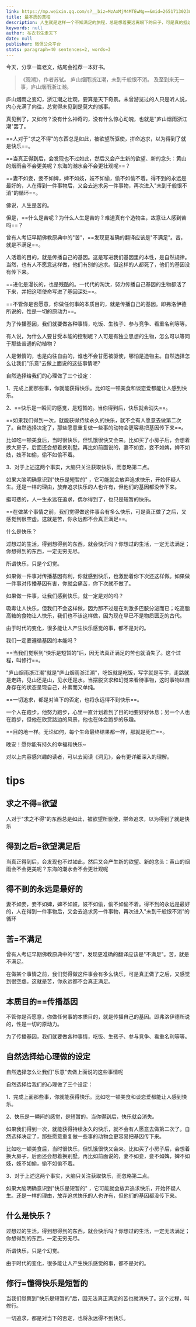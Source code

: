 ```yaml
---
link: https://mp.weixin.qq.com/s?__biz=MzAxMjM4MTEwNg==&mid=2651713023&idx=1&sn=89cda4e6a8f28c50dfbc95ac0a14b464&chksm=804bf322b73c7a34219f0132ff491b432f53b8fe1d2d81bdbfa30fc1700064176d1c6f55cafc&scene=178&cur_album_id=1848866423285022722#rd
title: 最本质的真相
description: 人生就是这样一个不知满足的旅程，总是想着要远离眼下的日子，可是真的抵达了远方，却发现也不过如此——村上春树
keywords: null
author: 布衣书生走天下
date: null
publisher: 微信公众平台
stats: paragraph=40 sentences=2, words=3
---
```


今天，分享一篇老文，结尾会推荐一本好书。

> 《观潮》，作者苏轼。
> 庐山烟雨浙江潮，未到千般恨不消。
> 及至到来无一事，庐山烟雨浙江潮。

庐山烟雨之变幻，浙江潮之壮观，要算是天下奇景。未曾游览过的人只是听人说，内心充满了向往，总觉得未见到是莫大的憾事。

真见到了，又如何？没有什么神奇的，没有什么惊心动魄，也就是"庐山烟雨浙江潮"罢了。

==人对于"求之不得"的东西总是如此，被欲望所驱使，拼命追求，以为得到了就是快乐==。

==当真正得到后，会发现也不过如此，然后又会产生新的欲望、新的念头：黄山的烟雨会不会更美呢？东海的潮水会不会更壮观呢==？

==妻不如妾，妾不如婢，婢不如妓，妓不如偷，偷不如偷不着。得不到的永远是最好的，人在得到一件事物后，又会去追求另一件事物，再次进入"未到千般恨不消"的循环==。

佛说，人生是苦的。

但是，==什么是苦呢？为什么人生是苦的？难道真有个造物主，故意让人感到苦吗==？

曾有人考证早期佛教原典中的"苦"，==发现更准确的翻译应该是"不满足"。苦，就是不满足==。

人活着的目的，就是传播自己的基因。这是写进我们基因里的本性，是自然规律。当然，也有人不愿意这样做，他们有别的追求。但这样的人都死了，他们的基因没有传下来。

==进化是漫长的，也是残酷的。一代代的淘汰，努力传播自己基因的生物都活了下来，并把这项使命写进了基因深处==。

==不管你是否愿意，你做任何事的本质目的，就是传播自己的基因。即弗洛伊德所说的，性是一切的原动力==。

为了传播基因，我们就要做各种事情，吃饭、生孩子、参与竞争、看重名利等等。

有人说，为什么人要甘受本能的控制呢？人可是有独立思想的生物，怎么可以等同于那些普通的动植物？

人是懒惰的，也是向往自由的，谁也不会甘愿被驱使，哪怕是造物主。自然选择怎么让我们"乐意"去做上面说的这些事情呢?

自然选择给我们的心理做了三个设定：

1、完成上面那些事，你就能获得快乐。比如吃一顿美食和谈恋爱都能让人感到快乐。

2、==快乐是一瞬间的感觉，是短暂的。当你得到后，快乐就会消失==。

==如果我们得到一次，就能获得持续永久的快乐，就不会有人愿意去做第二次了。自然选择决定了，那些愿意重复做一些事的动物会更容易把基因传下来==。

比如吃一顿美食后，当时很快乐，但饥饿很快又会来。比如买了小房子后，会想着换大房子，后面还会想着换别墅。再比如前面说的，妻不如妾，妾不如婢，婢不如妓，妓不如偷，偷不如偷不着。

3、对于上述这两个事实，大脑只关注获取快乐，而忽略第二点。

如果大脑明确意识到"快乐是短暂的" ，它可能就会放弃追求快乐，开始怀疑人生。还是一样的理由，放弃追求快乐的人也许有，但他们的基因都没传下来。

挺可悲的，人一生永远在追求，偶尔得到了，也只是短暂的快乐。

==在做某个事情之前，我们觉得做这件事会有多么快乐，可是真正做了之后，又感觉到很空虚。这就是苦，你永远都不会真正满足==。

什么是快乐？

过想过的生活，得到想得到的东西，就会快乐吗？你想过的生活，一定无法满足；你想得到的东西，一定无穷无尽。

所谓快乐，只是个幻觉。

如果做一件事对传播基因有利，你就感到快乐，也激励着你下次还这样做。如果做一件事对传播基因有害，你就会痛苦，你下次就不做了。

如果做一件事，让我们感到快乐，就一定是对的吗？

吸毒让人快乐，但我们不会这样做，因为那不过是在刺激多巴胺分泌而已；吃高脂高糖的食物让人快乐，我们也不该这样做，因为现在早已不是物质匮乏的古代。

由于时代的变化，很多能让人产生快乐感觉的事，都不是对的。

我们一定要遵循基因的本能吗？

==当我们觉察到"快乐是短暂的"后，因无法真正满足的苦也就消失了。这个过程，叫修行==。

"庐山烟雨浙江潮"就是"庐山烟雨浙江潮"，吃饭就是吃饭，写字就是写字，走路就是走路，见山还是山，见水还是水。当摆脱贪求和幻觉来看待事物，这时事物以自身存在的状态呈现自己，朴素而又单纯。

==一切追求，都是对当下的否定，也将永远得不到快乐==。

一个人在跑步，他努力跑步，心里一直计划着到了目的地要好好休息；另一个人也在跑步，但他在欣赏路边的风景，他也在体会跑步的乐趣。

==目的地一样。无论如何，每个生命最终结果都一样，那就是死亡==。

晚安！愿你能有持久的幸福和快乐~

对以上内容感兴趣的读者，可以去阅读《洞见》，会有更详细深入的理解。

# tips

## **求之不得=欲望**

人对于"求之不得"的东西总是如此，被欲望所驱使，拼命追求，以为得到了就是快乐

## **得到之后=欲望满足后**

当真正得到后，会发现也不过如此，然后又会产生新的欲望、新的念头：黄山的烟雨会不会更美呢？东海的潮水会不会更壮观呢

## **得不到的永远是最好的**

妻不如妾，妾不如婢，婢不如妓，妓不如偷，偷不如偷不着。得不到的永远是最好的，人在得到一件事物后，又会去追求另一件事物，再次进入"未到千般恨不消"的循环

## **苦=不满足**

曾有人考证早期佛教原典中的"苦"，发现更准确的翻译应该是"不满足"。苦，就是不满足。

在做某个事情之前，我们觉得做这件事会有多么快乐，可是真正做了之后，又感觉到很空虚。这就是苦，你永远都不会真正满足。

## **本质目的==传播基因**

不管你是否愿意，你做任何事的本质目的，就是传播自己的基因。即弗洛伊德所说的，性是一切的原动力。

为了传播基因，我们就要做各种事情，吃饭、生孩子、参与竞争、看重名利等等。

## **自然选择给心理做的设定**

自然选择怎么让我们"乐意"去做上面说的这些事情呢

自然选择给我们的心理做了三个设定：

1、完成上面那些事，你就能获得快乐。比如吃一顿美食和谈恋爱都能让人感到快乐。

2、快乐是一瞬间的感觉，是短暂的。当你得到后，快乐就会消失。

如果我们得到一次，就能获得持续永久的快乐，就不会有人愿意去做第二次了。自然选择决定了，那些愿意重复做一些事的动物会更容易把基因传下来。

比如吃一顿美食后，当时很快乐，但饥饿很快又会来。比如买了小房子后，会想着换大房子，后面还会想着换别墅。再比如前面说的，妻不如妾，妾不如婢，婢不如妓，妓不如偷，偷不如偷不着。

3、对于上述这两个事实，大脑只关注获取快乐，而忽略第二点。

如果大脑明确意识到"快乐是短暂的" ，它可能就会放弃追求快乐，开始怀疑人生。还是一样的理由，放弃追求快乐的人也许有，但他们的基因都没传下来。

## **什么是快乐？**

过想过的生活，得到想得到的东西，就会快乐吗？你想过的生活，一定无法满足；你想得到的东西，一定无穷无尽。

所谓快乐，只是个幻觉。

由于时代的变化，很多能让人产生快乐感觉的事，都不是对的。

## **修行=懂得快乐是短暂的**

当我们觉察到"快乐是短暂的"后，因无法真正满足的苦也就消失了。这个过程，叫修行。

一切追求，都是对当下的否定，也将永远得不到快乐。
